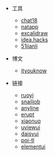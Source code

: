 * 工具
  * [chat18](https://chat18.aichatosgg.com/)
  * [natapp](https://natapp.cn/member/dashborad)
  * [excalidraw](https://excalidraw.com/)
  * [idea.hacks](https://idea.hacks.tools/#license-iframe)
  * [51jianli](https://www.51jianli-moban.com/)

* 博文
  * [ityouknow](http://www.ityouknow.com/)

* 链接
  * [ruoyi](https://doc.ruoyi.vip/)
  * [snailjob](https://snailjob.opensnail.com/)
  * [anyline](http://doc.anyline.org/)
  * [erupt](https://www.erupt.xyz/#!/doc)
  * [xiaonuo](https://xiaonuo.vip/doc)
  * [uviewui](https://uviewui.com/)
  * [daisyui](https://daisyui.com/)
  * [poi-tl](https://deepoove.com/poi-tl/)
  * [elementui](https://element.eleme.cn/)

